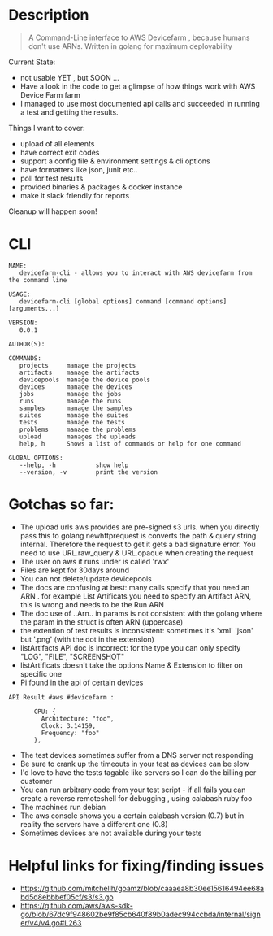# Description

> A Command-Line interface to AWS Devicefarm , because humans don't use ARNs. Written in golang for maximum deployability

Current State: 
- not usable YET , but SOON ... 
- Have a look in the code to get a glimpse of how things work with AWS Device Farm farm
- I managed to use most documented api calls and succeeded in running a test and getting the results.

Things I want to cover:
- upload of all elements
- have correct exit codes
- support a config file & environment settings & cli options
- have formatters like json, junit etc..
- poll for test results
- provided binaries & packages & docker instance
- make it slack friendly for reports

Cleanup will happen soon!

# CLI

```
NAME:
   devicefarm-cli - allows you to interact with AWS devicefarm from the command line

USAGE:
   devicefarm-cli [global options] command [command options] [arguments...]

VERSION:
   0.0.1

AUTHOR(S):

COMMANDS:
   projects     manage the projects
   artifacts    manage the artifacts
   devicepools  manage the device pools
   devices      manage the devices
   jobs         manage the jobs
   runs         manage the runs
   samples      manage the samples
   suites       manage the suites
   tests        manage the tests
   problems     manage the problems
   upload       manages the uploads
   help, h      Shows a list of commands or help for one command

GLOBAL OPTIONS:
   --help, -h           show help
   --version, -v        print the version

```


# Gotchas so far:
- The upload urls aws provides are pre-signed s3 urls. when you directly pass this to golang newhttprequest is converts the path & query string internal. Therefore the request to get it gets a bad signature error. You need to use URL.raw_query & URL.opaque when creating the request
- The user on aws it runs under is called 'rwx'
- Files are kept for 30days around
- You can not delete/update devicepools
- The docs are confusing at best: many calls specify that you need an ARN . for example List Artificats you need to specify an Artifact ARN, this is wrong and needs to be the Run ARN
- The doc use of ..Arn.. in params is not consistent with the golang where the param in the struct is often ARN (uppercase)
- the extention of test results is inconsistent: sometimes it's 'xml' 'json' but '.png' (with the dot in the extension)
- listArtifacts API doc is incorrect: for the type you can only specify "LOG", "FILE", "SCREENSHOT"
- listArtificats doesn't take the options Name & Extension to filter on specific one
- Pi found in the api of certain devices 

```
API Result #aws #devicefarm :

       CPU: {
         Architecture: "foo",
         Clock: 3.14159,
         Frequency: "foo"
       },
```


- The test devices sometimes suffer from a DNS server not responding
- Be sure to crank up the timeouts in your test as devices can be slow
- I'd love to have the tests tagable like servers so I can do the billing per customer
- You can run arbitrary code from your test script - if all fails you can create a reverse remoteshell for debugging , using calabash ruby foo
- The machines run debian
- The aws console shows you a certain calabash version (0.7) but in reality the servers have a different one (0.8)
- Sometimes devices are not available during your tests


# Helpful links for fixing/finding issues
- <https://github.com/mitchellh/goamz/blob/caaaea8b30ee15616494ee68abd5d8ebbbef05cf/s3/s3.go>
- <https://github.com/aws/aws-sdk-go/blob/67dc9f948602be9f85cb640f89b0adec994ccbda/internal/signer/v4/v4.go#L263>
